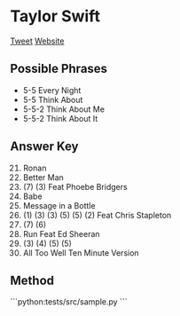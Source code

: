 # Taylor Swift

[Tweet](https://twitter.com/taylorswift13/status/1423283014604185607)
[Website](https://redtaylorsversion.taylorswift.com/)

## Possible Phrases

- 5-5 Every Night
- 5-5 Think About
- 5-5-2 Think About Me
- 5-5-2 Think About It

## Answer Key

21. Ronan
22. Better Man
23. (7) (3) Feat Phoebe Bridgers
24. Babe
25. Message in a Bottle
26. (1) (3) (3) (5) (5) (2) Feat Chris Stapleton
27. (7) (6)
28. Run Feat Ed Sheeran
29. (3) (4) (5) (5)
28. All Too Well Ten Minute Version

## Method

\```python:tests/src/sample.py 
\```